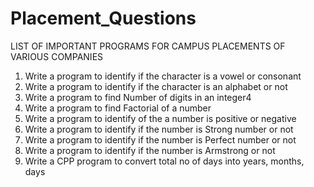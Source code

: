 # Placement_Questions

LIST OF IMPORTANT PROGRAMS FOR CAMPUS PLACEMENTS OF VARIOUS COMPANIES
1) Write a program to identify if the character is a vowel or consonant
2) Write a program to identify if the character is an alphabet or not
3) Write a program to find Number of digits in an integer4
4) Write a program to find Factorial of a number
5) Write a program to identify of the a number is positive or negative
6) Write a program to identify if the number is Strong number or not
7) Write a program to identify if the number is Perfect number or not
8) Write a program to identify if the number is Armstrong or not
9) Write a CPP program to convert total no of days into years, months, days

